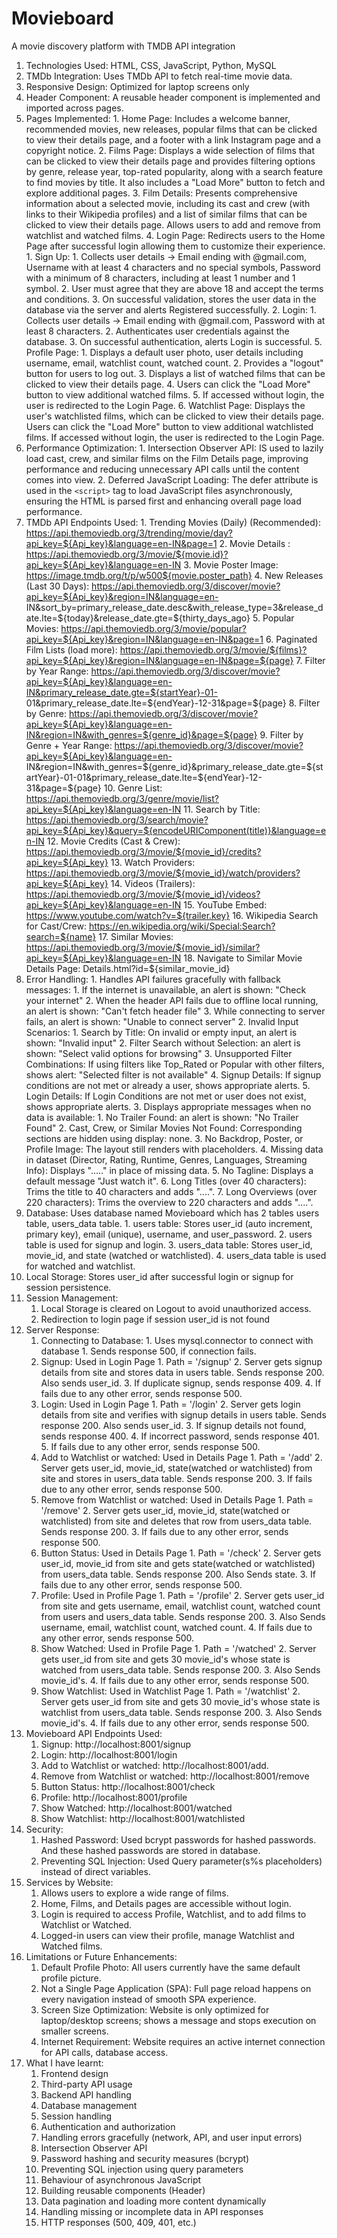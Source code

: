 # Movieboard
A movie discovery platform with TMDB API integration

1. Technologies Used: HTML, CSS, JavaScript, Python, MySQL
2. TMDb Integration: Uses TMDb API to fetch real-time movie data.
3. Responsive Design: Optimized for laptop screens only
4. Header Component: A reusable header component is implemented and imported across pages.
5. Pages Implemented:
       1. Home Page: Includes a welcome banner, recommended movies, new releases, popular films that can be clicked to view their details page, and a footer with
                     a link Instagram page and a copyright notice. 
       2. Films Page: Displays a wide selection of films that can be clicked to view their details page and provides filtering options by genre, release year, 
                     top-rated popularity, along with a search feature to find movies by title. It also includes a "Load More" button to fetch and explore        additional pages.
       3. Film Details: Presents comprehensive information about a selected movie, including its cast and crew (with links to their Wikipedia profiles) and a list
                     of similar films that can be clicked to view their details page. Allows users to add and remove from watchlist and watched films.
       4. Login Page: Redirects users to the Home Page after successful login allowing them to customize their experience.
              1. Sign Up:
                     1. Collects user details -> Email ending with @gmail.com, Username with at least 4 characters and no special symbols, Password with a minimum
                                                 of 8 characters, including at least 1 number and 1 symbol.
                     2. User must agree that they are above 18 and accept the terms and conditions.
                     3. On successful validation, stores the user data in the database via the server and alerts Registered successfully.
              2. Login:
                     1. Collects user details -> Email ending with @gmail.com, Password with at least 8 characters.
                     2. Authenticates user credentials against the database.
                     3. On successful authentication, alerts Login is successful.
       5. Profile Page:
              1. Displays a default user photo, user details including username, email, watchlist count, watched count.
              2. Provides a "logout" button for users to log out.
              3. Displays a list of watched films that can be clicked to view their details page.
              4. Users can click the "Load More" button to view additional watched films.
              5. If accessed without login, the user is redirected to the Login Page.
       6. Watchlist Page: Displays the user's watchlisted films, which can be clicked to view their details page. Users can click the "Load More" button to view
                            additional watchlisted films. If accessed without login, the user is redirected to the Login Page.
6. Performance Optimization:
       1. Intersection Observer API: IS used to lazily load cast, crew, and similar films on the Film Details page, improving performance and reducing unnecessary API
                                   calls until the content comes into view.
       2. Deferred JavaScript Loading: The defer attribute is used in the `<script>` tag to load JavaScript files asynchronously, ensuring the HTML is parsed first
                                   and enhancing overall page load performance.
7. TMDb API Endpoints Used:
       1. Trending Movies (Daily) (Recommended): https://api.themoviedb.org/3/trending/movie/day?api_key=${Api_key}&language=en-IN&page=1
       2. Movie Details : https://api.themoviedb.org/3/movie/${movie.id}?api_key=${Api_key}&language=en-IN
       3. Movie Poster Image: https://image.tmdb.org/t/p/w500${movie.poster_path}
       4. New Releases (Last 30 Days): https://api.themoviedb.org/3/discover/movie?api_key=${Api_key}&region=IN&language=en-              
                                   IN&sort_by=primary_release_date.desc&with_release_type=3&release_date.lte=${today}&release_date.gte=${thirty_days_ago}
       5. Popular Movies: https://api.themoviedb.org/3/movie/popular?api_key=${Api_key}&region=IN&language=en-IN&page=1
       6. Paginated Film Lists (load more): https://api.themoviedb.org/3/movie/${films}?api_key=${Api_key}&region=IN&language=en-IN&page=${page}
       7. Filter by Year Range: https://api.themoviedb.org/3/discover/movie?api_key=${Api_key}&language=en-IN&primary_release_date.gte=${startYear}-01-        
                            01&primary_release_date.lte=${endYear}-12-31&page=${page}
       8. Filter by Genre: https://api.themoviedb.org/3/discover/movie?api_key=${Api_key}&language=en-IN&region=IN&with_genres=${genre_id}&page=${page}
       9. Filter by Genre + Year Range: https://api.themoviedb.org/3/discover/movie?api_key=${Api_key}&language=en-     
                            IN&region=IN&with_genres=${genre_id}&primary_release_date.gte=${startYear}-01-01&primary_release_date.lte=${endYear}-12-31&page=${page}
       10. Genre List: https://api.themoviedb.org/3/genre/movie/list?api_key=${Api_key}&language=en-IN
       11. Search by Title: https://api.themoviedb.org/3/search/movie?api_key=${Api_key}&query=${encodeURIComponent(title)}&language=en-IN
       12. Movie Credits (Cast & Crew): https://api.themoviedb.org/3/movie/${movie_id}/credits?api_key=${Api_key}
       13. Watch Providers: https://api.themoviedb.org/3/movie/${movie_id}/watch/providers?api_key=${Api_key}
       14. Videos (Trailers): https://api.themoviedb.org/3/movie/${movie_id}/videos?api_key=${Api_key}&language=en-IN
       15. YouTube Embed: https://www.youtube.com/watch?v=${trailer.key}
       16. Wikipedia Search for Cast/Crew: https://en.wikipedia.org/wiki/Special:Search?search=${name}
       17. Similar Movies: https://api.themoviedb.org/3/movie/${movie_id}/similar?api_key=${Api_key}&language=en-IN
       18. Navigate to Similar Movie Details Page: Details.html?id=${similar_movie_id}
8. Error Handling:
       1. Handles API failures gracefully with fallback messages:
              1. If the internet is unavailable, an alert is shown: "Check your internet"
              2. When the header API fails due to offline local running, an alert is shown: "Can't fetch header file"
              3. While connecting to server fails, an alert is shown: "Unable to connect server"
       2. Invalid Input Scenarios:
              1. Search by Title: On invalid or empty input, an alert is shown: "Invalid input"
              2. Filter Search without Selection: an alert is shown: "Select valid options for browsing"
              3. Unsupported Filter Combinations: If using filters like Top_Rated or Popular with other filters, shows alert: "Selected filter is not available"
              4. Signup Details: If signup conditions are not met or already a user, shows appropriate alerts.
              5. Login Details: If Login Conditions are not met or user does not exist, shows appropriate alerts.
       3. Displays appropriate messages when no data is available:
              1. No Trailer Found: an alert is shown: "No Trailer Found"
              2. Cast, Crew, or Similar Movies Not Found: Corresponding sections are hidden using display: none.
              3. No Backdrop, Poster, or Profile Image: The layout still renders with placeholders.
              4. Missing data in dataset (Director, Rating, Runtime, Genres, Languages, Streaming Info): Displays "....." in place of missing data.
              5. No Tagline: Displays a default message "Just watch it".
              6. Long Titles (over 40 characters): Trims the title to 40 characters and adds "....".
              7. Long Overviews (over 220 characters): Trims the overview to 220 characters and adds "....".
9. Database: Uses database named Movieboard which has 2 tables users table, users_data table.
              1. users table: Stores user_id (auto increment, primary key), email (unique), username, and user_password.
              2. users table is used for signup and login.
              3. users_data table: Stores user_id, movie_id, and state (watched or watchlisted).
              4. users_data table is used for watched and watchlist.
10. Local Storage: Stores user_id after successful login or signup for session persistence.
11. Session Management:
       1. Local Storage is cleared on Logout to avoid unauthorized access.
       2. Redirection to login page if session user_id is not found
12. Server Response: 
       1. Connecting to Database:
              1. Uses mysql.connector to connect with database
              1. Sends response 500, if connection fails.
       2. Signup: Used in Login Page
              1. Path = '/signup'
              2. Server gets signup details from site and stores data in users table. Sends response 200. Also sends user_id.
              3. If duplicate signup, sends response 409.
              4. If fails due to any other error, sends response 500.
       3. Login: Used in Login Page
              1. Path = '/login'
              2. Server gets login details from site and verifies with signup details in users table. Sends response 200. Also sends user_id.
              3. If signup details not found, sends response 400.
              4. If incorrect password, sends response 401.
              5. If fails due to any other error, sends response 500.
       4. Add to Watchlist or watched: Used in Details Page
              1. Path = '/add'
              2. Server gets user_id, movie_id, state(watched or watchlisted) from site and stores in users_data table. Sends response 200.
              3. If fails due to any other error, sends response 500.
       5. Remove from Watchlist or watched: Used in Details Page
              1. Path = '/remove'
              2. Server gets user_id, movie_id, state(watched or watchlisted) from site and deletes that row from users_data table. Sends response 200.
              3. If fails due to any other error, sends response 500.
       6. Button Status:  Used in Details Page
              1. Path = '/check'
              2. Server gets user_id, movie_id from site and gets state(watched or watchlisted) from users_data table. Sends response 200. Also Sends state.
              3. If fails due to any other error, sends response 500.
       7. Profile: Used in Profile Page
              1. Path = '/profile'
              2. Server gets user_id from site and gets username, email, watchlist count, watched count from users and users_data table. Sends response 200.
              3. Also Sends username, email, watchlist count, watched count.
              4. If fails due to any other error, sends response 500.
       8. Show Watched: Used in Profile Page
              1. Path = '/watched'
              2. Server gets user_id from site and gets 30 movie_id's whose state is watched from users_data table. Sends response 200.
              3. Also Sends movie_id's.
              4. If fails due to any other error, sends response 500.
       9. Show Watchlist: Used in Watchlist Page
              1. Path = '/watchlist'
              2. Server gets user_id from site and gets 30 movie_id's whose state is watchlist from users_data table. Sends response 200.
              3. Also Sends movie_id's.
              4. If fails due to any other error, sends response 500.
13. Movieboard API Endpoints Used:
       1. Signup: http://localhost:8001/signup
       3. Login: http://localhost:8001/login
       4. Add to Watchlist or watched: http://localhost:8001/add.
       5. Remove from Watchlist or watched: http://localhost:8001/remove
       6. Button Status:  http://localhost:8001/check
       7. Profile: http://localhost:8001/profile
       8. Show Watched: http://localhost:8001/watched
       9. Show Watchlist: http://localhost:8001/watchlisted
14. Security:
       1. Hashed Password: Used bcrypt passwords for hashed passwords. And these hashed passwords are stored in database.
       2. Preventing SQL Injection: Used Query parameter(s%s placeholders) instead of direct variables.
15. Services by Website:
       1. Allows users to explore a wide range of films.
       2. Home, Films, and Details pages are accessible without login.
       3. Login is required to access Profile, Watchlist, and to add films to Watchlist or Watched.
       4. Logged-in users can view their profile, manage Watchlist and Watched films.
16. Limitations or Future Enhancements:
       1. Default Profile Photo: All users currently have the same default profile picture.
       2. Not a Single Page Application (SPA): Full page reload happens on every navigation instead of smooth SPA experience.
       3. Screen Size Optimization: Website is only optimized for laptop/desktop screens; shows a message and stops execution on smaller screens.
       4. Internet Requirement: Website requires an active internet connection for API calls, database access.
17. What I have learnt:
       1. Frontend design
       2. Third-party API usage
       3. Backend API handling
       4. Database management
       5. Session handling
       6. Authentication and authorization
       7. Handling errors gracefully (network, API, and user input errors)
       8. Intersection Observer API
       9. Password hashing and security measures (bcrypt)
       10. Preventing SQL injection using query parameters
       11. Behaviour of asynchronous JavaScript
       12. Building reusable components (Header)
       13. Data pagination and loading more content dynamically
       14. Handling missing or incomplete data in API responses
       15. HTTP responses (500, 409, 401, etc.)